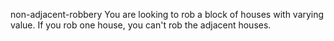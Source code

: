 non-adjacent-robbery
  You are looking to rob a block of houses with varying value. If you rob one house, you can't rob the adjacent houses.
